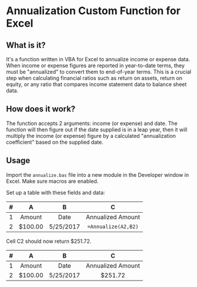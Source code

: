 # Annualization Custom Function for Excel

## What is it?
It's a function written in VBA for Excel to annualize income or expense data. When income or expense figures are reported in year-to-date terms, they must be "annualized" to convert them to end-of-year terms. This is a crucial step when calculating financial ratios such as return on assets, return on equity, or any ratio that compares income statement data to balance sheet data. 

## How does it work?
The function accepts 2 arguments: income (or expense) and date. The function will then figure out if the date supplied is in a leap year, then it will multiply the income (or expense) figure by a calculated "annualization coefficient" based on the supplied date.

## Usage
Import the `annualize.bas` file into a new module in the Developer window in Excel. Make sure macros are enabled. 

Set up a table with these fields and data:

|#  | A        | B             | C                  |
|---|:--------:|:-------------:|:------------------:|
|1  | Amount   | Date          | Annualized Amount  |
|2  | $100.00  | 5/25/2017     | `=Annualize(A2,B2)`| 


Cell C2 should now return $251.72.

|#  | A        | B             | C                  |
|---|:--------:|:-------------:|:------------------:|
|1  | Amount   | Date          | Annualized Amount  |
|2  | $100.00  | 5/25/2017     | $251.72            |
